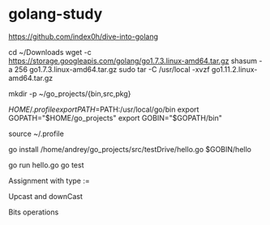# golang-study

https://github.com/index0h/dive-into-golang

cd ~/Downloads
wget -c https://storage.googleapis.com/golang/go1.7.3.linux-amd64.tar.gz
shasum -a 256 go1.7.3.linux-amd64.tar.gz
sudo tar -C /usr/local -xvzf go1.11.2.linux-amd64.tar.gz

mkdir -p ~/go_projects/{bin,src,pkg}

$HOME/.profile
    export PATH=$PATH:/usr/local/go/bin
    export GOPATH="$HOME/go_projects"
    export GOBIN="$GOPATH/bin"


source ~/.profile

go install /home/andrey/go_projects/src/testDrive/hello.go
$GOBIN/hello

go run hello.go
go test

Assignment with type
:=

Upcast and downCast

Bits operations

